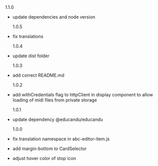 1.1.0

- update dependencies and node version

  1.0.5

- fix translations

  1.0.4

- update dist folder

  1.0.3

- add correct README.md

  1.0.2

- add withCredentials flag to httpClient in display component to allow loading of midi files from private storage

  1.0.1

- update dependency @educandu/educandu

  1.0.0

- fix translation namespace in abc-editor-item.js
- add margin-bottom to CardSelector
- adjust hover color of stop icon

